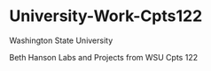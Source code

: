 # University-Work-Cpts122
Washington State University

Beth Hanson
Labs and Projects from WSU Cpts 122
